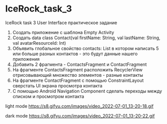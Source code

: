 # IceRock_task_3
 IceRock task 3 User Interface практическое задание

1. Создать приложение с шаблона Empty Activity
2. Создать data class Contact(val firstName: String, val lastName: String, val avatarResourceId: Int)
3. Объявить глобальное свойство contacts: List<Contact> в котором написать 5 или больше разных контактов - это будут данные нашего приложения
4. Добавить 2 фрагмента - ContactsFragment и ContactFragment
5. На фрагменте ContactsFragment расположить RecyclerView отрисовывающий множество элементов - разные контакты
6. На фрагменте ContactFragment с помощью ConstraintLayout сверстать UI экрана просмотра контакта
7. С помощью Android Navigation Component сделать переходы между списком и просмотром контакта

 
light mode https://s8.gifyu.com/images/video_2022-07-01_13-20-18.gif
 
dark mode https://s8.gifyu.com/images/video_2022-07-01_13-20-22.gif
